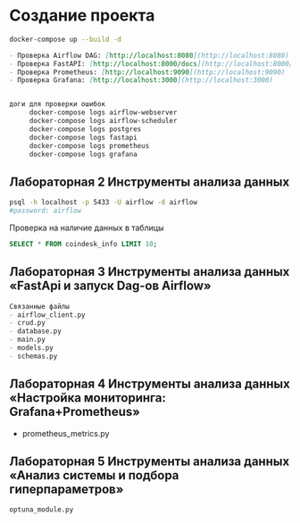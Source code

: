 # Создание проекта

```bash 
docker-compose up --build -d

```

```markdown
- Проверка Airflow DAG: [http://localhost:8080](http://localhost:8080)
- Проверка FastAPI: [http://localhost:8000/docs](http://localhost:8000/docs)
- Проверка Prometheus: [http://localhost:9090](http://localhost:9090)
- Проверка Grafana: [http://localhost:3000](http://localhost:3000)
```

```markdown

доги для проверки ошибок
     docker-compose logs airflow-webserver
     docker-compose logs airflow-scheduler
     docker-compose logs postgres
     docker-compose logs fastapi
     docker-compose logs prometheus
     docker-compose logs grafana

```


## Лабораторная 2 Инструменты анализа данных


```bash
psql -h localhost -p 5433 -U airflow -d airflow
#password: airflow
```

Проверка на наличие данных в таблицы

```sql
SELECT * FROM coindesk_info LIMIT 10;

```


## Лабораторная 3 Инструменты анализа данных «FastApi и запуск Dag-ов Airflow»

```markdown
Связанные файлы
- airflow_client.py
- crud.py
- database.py
- main.py
- models.py
- schemas.py

```

## Лабораторная 4 Инструменты анализа данных «Настройка мониторинга: Grafana+Prometheus»
- prometheus_metrics.py

## Лабораторная 5 Инструменты анализа данных «Анализ системы и подбора гиперпараметров»

```markdown
optuna_module.py
```





